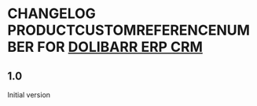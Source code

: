 # CHANGELOG PRODUCTCUSTOMREFERENCENUMBER FOR [DOLIBARR ERP CRM](https://www.dolibarr.org)

## 1.0

Initial version
